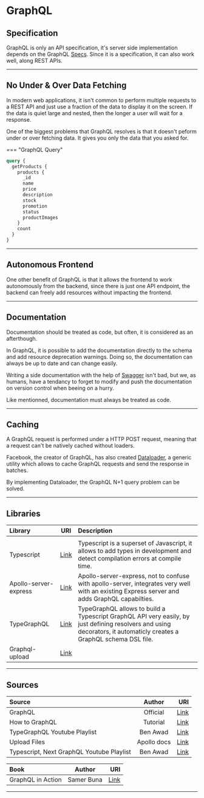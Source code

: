 # GraphQL

## Specification

GraphQL is only an API specification, it's server side implementation depends on the GraphQL [Specs](https://spec.graphql.org/). Since it is a specification, it can also work well, along REST APIs.

<hr/>

## No Under & Over Data Fetching

In modern web applications, it isn't common to perform multiple requests to a REST API and just use a fraction of the data to display it on the screen. If the data is quiet large and nested, then the longer a user will wait for a response.

One of the biggest problems that GraphQL resolves is that it doesn't peform under or over fetching data. It gives you only the data that you asked for.

=== "GraphQL Query"

```graphql
query {
  getProducts {
    products {
      _id
      name
      price
      description
      stock
      promotion
      status
      productImages
    }
    count
  }
}
```

<hr/>

## Autonomous Frontend

One other benefit of GraphQL is that it allows the frontend to work autonomously from the backend, since there is just one API endpoint, the backend can freely add resources without impacting the frontend.

<hr/>

## Documentation

Documentation should be treated as code, but often, it is considered as an afterthough.

In GraphQL, it is possible to add the documentation directly to the schema and add resource deprecation warnings. Doing so, the documentation can always be up to date and can change easily.

Writing a side documentation with the help of [Swagger]("https://swagger.io/) isn't bad, but we, as humans, have a tendancy to forget to modify and push the documentation on version control when beeing on a hurry.

Like mentionned, documentation must always be treated as code.

<hr/>

## Caching

A GraphQL request is performed under a HTTP POST request, meaning that a request can't be natively cached without loaders.

Facebook, the creator of GraphQL, has also created [Dataloader](https://github.com/graphql/dataloader), a generic utility which allows to cache GraphQL requests and send the response in batches.

By implementing Dataloader, the GraphQL N+1 query problem can be solved.

<hr/>

## Libraries

| Library               |                                     URI                                      | Description                                                                                                                                                          |
| :-------------------- | :--------------------------------------------------------------------------: | :------------------------------------------------------------------------------------------------------------------------------------------------------------------- |
|                       |
| Typescript            |                   [Link](https://www.typescriptlang.org/)                    | Typescript is a superset of Javascript, it allows to add types in development and detect compilation errors at compile time.                                         |
| Apollo-server-express | [Link](https://www.apollographql.com/docs/apollo-server/v1/servers/express/) | Apollo-server-express, not to confuse with apollo-server, integrates very well with an existing Express server and adds GraphQL capabilties.                         |
| TypeGraphQL           |                       [Link](https://typegraphql.com/)                       | TypeGraphQL allows to build a Typescript GraphQL API very easily, by just defining resolvers and using decorators, it automaticly creates a GraphQL schema DSL file. |
| Graphql-upload        |            [Link](https://github.com/jaydenseric/graphql-upload)             |                                                                                                                                                                      |

<hr/>

## Sources

| Source                                    |   Author    |                                                                                                                          URI |
| :---------------------------------------- | :---------: | ---------------------------------------------------------------------------------------------------------------------------: |
| GraphQL                                   |  Official   |                                                                                                 [Link](https://graphql.org/) |
| How to GraphQL                            |  Tutorial   |                                                                                        [Link](https://www.howtographql.com/) |
| TypeGraphQL Youtube Playlist              |  Ben Awad   |                                                 [Link](https://michaelstromer.nyc/books/strongly-typed-next-js/introduction) |
| Upload Files                              | Apollo docs | [Link](https://www.apollographql.com/blog/graphql-file-uploads-with-react-hooks-typescript-amazon-s3-tutorial-ef39d21066a2/) |
| Typescript, Next GraphQL Youtube Playlist |  Ben Awad   |                                                                                         [Link](https://youtu.be/kfmh2mMf3fs) |

| Book              |   Author   |                                                     URI |
| :---------------- | :--------: | ------------------------------------------------------: |
| GraphQL in Action | Samer Buna | [Link](https://www.manning.com/books/graphql-in-action) |

<hr/>
